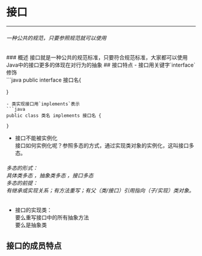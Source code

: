# 接口

<hr/>

<h6>一种公共的规范，只要参照规范就可以使用</h6>
### 概述
接口就是一种公共的规范标准，只要符合规范标准，大家都可以使用
Java中的接口更多的体现在对行为的抽象
## 接口特点
- 接口用关键字`interface`修饰<br>
```java
public interface 接口名{
    
}
```
- 类实现接口用`implements`表示
```java
public class 类名 implements 接口名 {
    
}
```
- 接口不能被实例化<br/>接口如何实例化呢？参照多态的方式，通过实现类对象的实例化，这叫接口多态。
<h6>
<i>多态的形式： </i><br/>具体类多态 ，抽象类多态 ，接口多态<br/>多态的前提：<br/>有继承或实现关系；有方法重写；有父（类/接口）引用指向（子/实现）类对象。
</h6>

- 接口的实现类：
<br/>要么重写接口中的所有抽象方法
<br/>要么是抽象类

## 接口的成员特点
